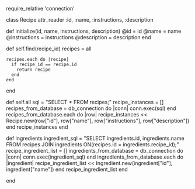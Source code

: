 require_relative 'connection'

class Recipe
  attr_reader :id, :name, :instructions, :description

  def initialize(id, name, instructions, description)
    @id = id
    @name = name
    @instructions = instructions
    @description = description
  end

  def self.find(recipe_id)
    recipes = all

    recipes.each do |recipe|
      if recipe_id == recipe.id
        return recipe
      end
    end
  end

  def self.all
    sql = "SELECT * FROM recipes;"
    recipe_instances = []
    recipes_from_database = db_connection do |conn|
      conn.exec(sql)
    end
    recipes_from_database.each do |row|
      recipe_instances << Recipe.new(row["id"], row["name"],
                                    row["instructions"], row["description"])
    end
    recipe_instances
  end

  def ingredients
    ingredient_sql = "SELECT ingredients.id, ingredients.name
                      FROM recipes
                      JOIN ingredients
                      ON(recipes.id = ingredients.recipe_id);"
    recipe_ingredient_list = []
    ingredients_from_database = db_connection do |conn|
                                  conn.exec(ingredient_sql)
                                end
    ingredients_from_database.each do |ingredient|
      recipe_ingredient_list << Ingredient.new(ingredient["id"], ingredient["name"])
    end
    recipe_ingredient_list
  end


end
